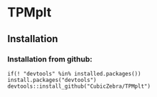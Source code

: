 # TPMplt

## Installation

### Installation from github:

```
if(! "devtools" %in% installed.packages()) install.packages("devtools")
devtools::install_github("CubicZebra/TPMplt")
```
